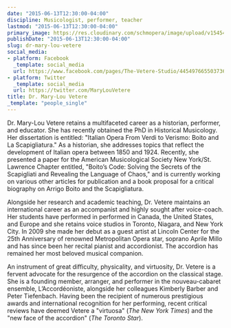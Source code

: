 ```yaml
---
date: "2015-06-13T12:30:00-04:00"
discipline: Musicologist, performer, teacher
lastmod: "2015-06-13T12:30:00-04:00"
primary_image: https://res.cloudinary.com/schmopera/image/upload/v1545409169/media/webhook-uploads/1434212952119/mlv004.jpg.jpg
publishDate: "2015-06-13T12:30:00-04:00"
slug: dr-mary-lou-vetere
social_media:
- platform: Facebook
  _template: social_media
  url: https://www.facebook.com/pages/The-Vetere-Studio/445497665503736?fref=nf
- platform: Twitter
  _template: social_media
  url: https://twitter.com/MaryLouVetere
title: Dr. Mary-Lou Vetere
_template: "people_single"
---
```

Dr. Mary-Lou Vetere retains a multifaceted career as a historian, performer, and educator. She has recently obtained the PhD in Historical Musicology. Her dissertation is entitled: "Italian Opera From Verdi to Verismo: Boito and La Scapigliatura." As a historian, she addresses topics that reflect the development of Italian opera between 1850 and 1924. Recently, she presented a paper for the American Musicological Society New York/St. Lawrence Chapter entitled, "Boito’s Code: Solving the Secrets of the Scapigliati and Revealing the Language of Chaos," and is currently working on various other articles for publication and a book proposal for a critical biography on Arrigo Boito and the Scapigliatura.

Alongside her research and academic teaching, Dr. Vetere maintains an international career as an accompanist and highly sought after voice-coach. Her students have performed in performed in Canada, the United States, and Europe and she retains voice studios in Toronto, Niagara, and New York City. In 2009 she made her debut as a guest artist at Lincoln Center for the 25th Anniversary of renowned Metropolitan Opera star, soprano Aprile Millo and has since been her recital pianist and accordionist. The accordion has remained her most beloved musical companion.

An instrument of great difficulty, physicality, and virtuosity, Dr. Vetere is a fervent advocate for the resurgence of the accordion on the classical stage. She is a founding member, arranger, and performer in the nouveau-cabaret ensemble, L’Accordéoniste, alongside her colleagues Kimberly Barber and Peter Tiefenbach. Having been the recipient of numerous prestigious awards and international recognition for her performing, recent critical reviews have deemed Vetere a "virtuosa" (*The New York Times*) and the "new face of the accordion" (*The Toronto Star*).